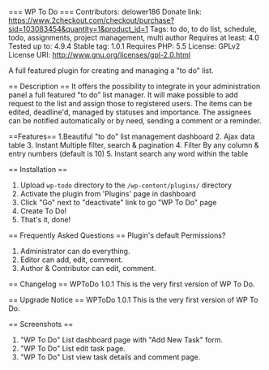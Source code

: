 === WP To Do ===
Contributors: delower186
Donate link: https://www.2checkout.com/checkout/purchase?sid=103083454&quantity=1&product_id=1
Tags: to do, to do list, schedule, todo, assignments, project management, multi author
Requires at least: 4.0
Tested up to: 4.9.4
Stable tag: 1.0.1
Requires PHP: 5.5
License: GPLv2
License URI: http://www.gnu.org/licenses/gpl-2.0.html

A full featured plugin for creating and managing a "to do" list.

== Description ==
It offers the possibility to integrate in your administration panel 
a full featured "to do" list manager. It will make possible to add request 
to the list and assign those to registered users. The items can be edited, 
deadline'd, managed by statuses and importance. The assignees can be notified 
automatically or by need, sending a comment or a reminder.

==Features==
1.Beautiful "to do" list management dashboard
2. Ajax data table
3. Instant Multiple filter, search & pagination
4. Filter By any column & entry numbers (default is 10)
5. Instant search any word within the table

== Installation ==
1. Upload `wp-todo` directory to the `/wp-content/plugins/` directory
2. Activate the plugin from 'Plugins' page in dashboard 
3. Click "Go" next to "deactivate" link to go "WP To Do" page
4. Create To Do!
5. That's it, done!


== Frequently Asked Questions ==
Plugin's default Permissions?
1. Administrator can do everything.
2. Editor can add, edit, comment.
3. Author & Contributor can edit, comment.

== Changelog ==
WPToDo 1.0.1
This is the very first version of WP To Do.

== Upgrade Notice ==
WPToDo 1.0.1
This is the very first version of WP To Do.

== Screenshots ==
1. "WP To Do" List dashboard page with "Add New Task" form.
2. "WP To Do" List edit task page.
3. "WP To Do" List view task details and comment page.
